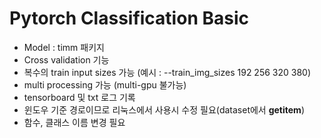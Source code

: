 # Pytorch Classification Basic

- Model : timm 패키지
- Cross validation 기능
- 복수의 train input sizes 가능 (예시 : --train_img_sizes 192 256 320 380)
- multi processing 가능 (multi-gpu 불가능)
- tensorboard 및 txt 로그 기록
- 윈도우 기준 경로이므로 리눅스에서 사용시 수정 필요(dataset에서 __getitem__)
- 함수, 클래스 이름 변경 필요
